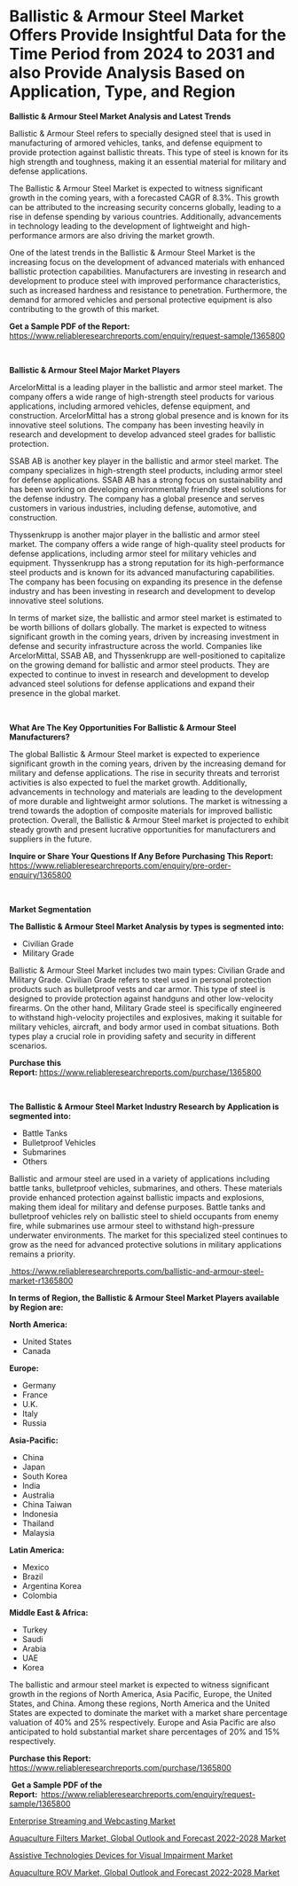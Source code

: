 <p><h1>Ballistic & Armour Steel Market Offers Provide Insightful Data for the Time Period from 2024 to 2031 and also Provide Analysis Based on Application, Type, and Region</h1></p><p><strong>Ballistic & Armour Steel Market Analysis and Latest Trends</strong></p>
<p><p>Ballistic & Armour Steel refers to specially designed steel that is used in manufacturing of armored vehicles, tanks, and defense equipment to provide protection against ballistic threats. This type of steel is known for its high strength and toughness, making it an essential material for military and defense applications.</p><p>The Ballistic & Armour Steel Market is expected to witness significant growth in the coming years, with a forecasted CAGR of 8.3%. This growth can be attributed to the increasing security concerns globally, leading to a rise in defense spending by various countries. Additionally, advancements in technology leading to the development of lightweight and high-performance armors are also driving the market growth.</p><p>One of the latest trends in the Ballistic & Armour Steel Market is the increasing focus on the development of advanced materials with enhanced ballistic protection capabilities. Manufacturers are investing in research and development to produce steel with improved performance characteristics, such as increased hardness and resistance to penetration. Furthermore, the demand for armored vehicles and personal protective equipment is also contributing to the growth of this market.</p></p>
<p><strong>Get a Sample PDF of the Report:&nbsp;</strong> <a href="https://www.reliableresearchreports.com/enquiry/request-sample/1365800">https://www.reliableresearchreports.com/enquiry/request-sample/1365800</a></p>
<p>&nbsp;</p>
<p><strong>Ballistic & Armour Steel Major Market Players</strong></p>
<p><p>ArcelorMittal is a leading player in the ballistic and armor steel market. The company offers a wide range of high-strength steel products for various applications, including armored vehicles, defense equipment, and construction. ArcelorMittal has a strong global presence and is known for its innovative steel solutions. The company has been investing heavily in research and development to develop advanced steel grades for ballistic protection.</p><p>SSAB AB is another key player in the ballistic and armor steel market. The company specializes in high-strength steel products, including armor steel for defense applications. SSAB AB has a strong focus on sustainability and has been working on developing environmentally friendly steel solutions for the defense industry. The company has a global presence and serves customers in various industries, including defense, automotive, and construction.</p><p>Thyssenkrupp is another major player in the ballistic and armor steel market. The company offers a wide range of high-quality steel products for defense applications, including armor steel for military vehicles and equipment. Thyssenkrupp has a strong reputation for its high-performance steel products and is known for its advanced manufacturing capabilities. The company has been focusing on expanding its presence in the defense industry and has been investing in research and development to develop innovative steel solutions.</p><p>In terms of market size, the ballistic and armor steel market is estimated to be worth billions of dollars globally. The market is expected to witness significant growth in the coming years, driven by increasing investment in defense and security infrastructure across the world. Companies like ArcelorMittal, SSAB AB, and Thyssenkrupp are well-positioned to capitalize on the growing demand for ballistic and armor steel products. They are expected to continue to invest in research and development to develop advanced steel solutions for defense applications and expand their presence in the global market.</p></p>
<p>&nbsp;</p>
<p><strong>What Are The Key Opportunities For Ballistic & Armour Steel Manufacturers?</strong></p>
<p><p>The global Ballistic & Armour Steel market is expected to experience significant growth in the coming years, driven by the increasing demand for military and defense applications. The rise in security threats and terrorist activities is also expected to fuel the market growth. Additionally, advancements in technology and materials are leading to the development of more durable and lightweight armor solutions. The market is witnessing a trend towards the adoption of composite materials for improved ballistic protection. Overall, the Ballistic & Armour Steel market is projected to exhibit steady growth and present lucrative opportunities for manufacturers and suppliers in the future.</p></p>
<p><strong>Inquire or Share Your Questions If Any Before Purchasing This Report:</strong> <a href="https://www.reliableresearchreports.com/enquiry/pre-order-enquiry/1365800">https://www.reliableresearchreports.com/enquiry/pre-order-enquiry/1365800</a></p>
<p>&nbsp;</p>
<p><strong>Market Segmentation</strong></p>
<p><strong>The Ballistic & Armour Steel Market Analysis by types is segmented into:</strong></p>
<p><ul><li>Civilian Grade</li><li>Military Grade</li></ul></p>
<p><p>Ballistic & Armour Steel Market includes two main types: Civilian Grade and Military Grade. Civilian Grade refers to steel used in personal protection products such as bulletproof vests and car armor. This type of steel is designed to provide protection against handguns and other low-velocity firearms. On the other hand, Military Grade steel is specifically engineered to withstand high-velocity projectiles and explosives, making it suitable for military vehicles, aircraft, and body armor used in combat situations. Both types play a crucial role in providing safety and security in different scenarios.</p></p>
<p><strong>Purchase this Report:&nbsp;</strong><a href="https://www.reliableresearchreports.com/purchase/1365800">https://www.reliableresearchreports.com/purchase/1365800</a></p>
<p>&nbsp;</p>
<p><strong>The Ballistic & Armour Steel Market Industry Research by Application is segmented into:</strong></p>
<p><ul><li>Battle Tanks</li><li>Bulletproof Vehicles</li><li>Submarines</li><li>Others</li></ul></p>
<p><p>Ballistic and armour steel are used in a variety of applications including battle tanks, bulletproof vehicles, submarines, and others. These materials provide enhanced protection against ballistic impacts and explosions, making them ideal for military and defense purposes. Battle tanks and bulletproof vehicles rely on ballistic steel to shield occupants from enemy fire, while submarines use armour steel to withstand high-pressure underwater environments. The market for this specialized steel continues to grow as the need for advanced protective solutions in military applications remains a priority.</p></p>
<p><a href="https://www.reliableresearchreports.com/ballistic-and-armour-steel-market-r1365800">&nbsp;https://www.reliableresearchreports.com/ballistic-and-armour-steel-market-r1365800</a></p>
<p><strong>In terms of Region, the Ballistic & Armour Steel Market Players available by Region are:</strong></p>
<p>
    <p> <strong> North America: </strong>
        <ul>
            <li>United States</li>
            <li>Canada</li>
        </ul>
        </p> 
    <p> <strong> Europe: </strong>
        <ul>
            <li>Germany</li>
            <li>France</li>
            <li>U.K.</li>
            <li>Italy</li>
            <li>Russia</li>
        </ul>
        </p> 
    <p> <strong> Asia-Pacific: </strong>
        <ul>
            <li>China</li>
            <li>Japan</li>
            <li>South Korea</li>
            <li>India</li>
            <li>Australia</li>
            <li>China Taiwan</li>
            <li>Indonesia</li>
            <li>Thailand</li>
            <li>Malaysia</li>
        </ul>
        </p> 
    <p> <strong> Latin America: </strong>
        <ul>
            <li>Mexico</li>
            <li>Brazil</li>
            <li>Argentina Korea</li>
            <li>Colombia</li>
        </ul>
        </p> 
    <p> <strong> Middle East & Africa: </strong>
        <ul>
            <li>Turkey</li>
            <li>Saudi</li>
            <li>Arabia</li>
            <li>UAE</li>
            <li>Korea</li>
        </ul>
    </p>
    </p>
<p><p>The ballistic and armour steel market is expected to witness significant growth in the regions of North America, Asia Pacific, Europe, the United States, and China. Among these regions, North America and the United States are expected to dominate the market with a market share percentage valuation of 40% and 25% respectively. Europe and Asia Pacific are also anticipated to hold substantial market share percentages of 20% and 15% respectively.</p></p>
<p><strong>Purchase this Report: </strong><a href="https://www.reliableresearchreports.com/purchase/1365800">https://www.reliableresearchreports.com/purchase/1365800</a></p>
<p>&nbsp;<strong>Get a Sample PDF of the Report:&nbsp;&nbsp;</strong><a href="https://www.reliableresearchreports.com/enquiry/request-sample/1365800">https://www.reliableresearchreports.com/enquiry/request-sample/1365800</a></p>
<p><strong></strong></p>
<p><p><a href="https://medium.com/@tankuser238_5568/global-enterprise-streaming-and-webcasting-market-focus-on-application-end-use-industry-type-75fba5c4f982">Enterprise Streaming and Webcasting Market</a></p><p><a href="https://github.com/mhrnetwork1/Market-Research-Report-List-1/blob/main/aquaculture-filters-market-global-outlook-and-forecast-2022-2028-market.md">Aquaculture Filters Market, Global Outlook and Forecast 2022-2028 Market</a></p><p><a href="https://medium.com/@richard_ellings/assistive-technologies-devices-for-visual-impairment-market-a-global-and-regional-analysis-focus-0be9f9ced8fc">Assistive Technologies Devices for Visual Impairment Market</a></p><p><a href="https://github.com/brendafegmorris532/Market-Research-Report-List-1/blob/main/aquaculture-rov-market-global-outlook-and-forecast-2022-2028-market.md">Aquaculture ROV Market, Global Outlook and Forecast 2022-2028 Market</a></p></p>